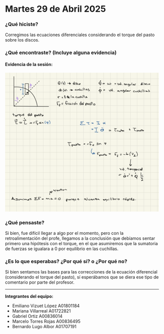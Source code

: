 # Martes 29 de Abril 2025

### ¿Qué hiciste?
Corregimos las ecuaciones diferenciales considerando el torque del pasto sobre los discos.

### ¿Qué encontraste? (Incluye alguna evidencia)

#### Evidencia de la sesión:
![Evidencia de la sesión](./Bitacora/Fotos/foto_s8.png)

### ¿Qué pensaste?
Si bien, fue difícil llegar a algo por el momento, pero con la retroalimentación del profe, llegamos a la conclusión que debíamos sentar primero una hipótesis con el torque, en el que asumiremos que la sumatoria de fuerzas se igualara a 0 por equilibrio en las cuchillas.

### ¿Es lo que esperabas? ¿Por qué sí? o ¿Por qué no?
Si bien sentamos las bases para las correcciones de la ecuación diferencial (considerando el torque del pasto), sí esperábamos que se diera ese tipo de comentario por parte del profesor.

---

**Integrantes del equipo:**

- Emiliano Vizuet López A01801184  
- Mariana Villarreal A01722821  
- Gabriel Ortiz A00836014  
- Marcelo Torres Rojas A00836495  
- Bernardo Lugo Albor A01707191
